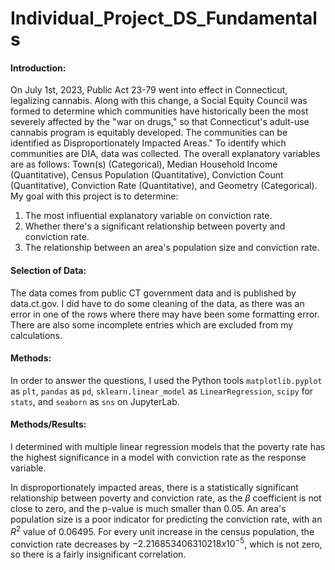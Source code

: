 # Individual_Project_DS_Fundamentals

#### Introduction:
On July 1st, 2023, Public Act 23-79 went into effect in Connecticut, legalizing cannabis. Along with this change, a Social Equity Council was formed to determine which communities have historically been the most severely affected by the "war on drugs," so that Connecticut's adult-use cannabis program is equitably developed. The communities can be identified as Disproportionately Impacted Areas." To identify which communities are DIA, data was collected. The overall explanatory variables are as follows: Town(s) (Categorical), Median Household Income (Quantitative), Census Population (Quantitative), Conviction Count (Quantitative), Conviction Rate (Quantitative), and Geometry (Categorical). My goal with this project is to determine:
1. The most influential explanatory variable on conviction rate.
2. Whether there's a significant relationship between poverty and conviction rate.
3. The relationship between an area's population size and conviction rate.

#### Selection of Data:
The data comes from public CT government data and is published by data.ct.gov. I did have to do some cleaning of the data, as there was an error in one of the rows where there may have been some formatting error. There are also some incomplete entries which are excluded from my calculations.

#### Methods:
In order to answer the questions, I used the Python tools ``matplotlib.pyplot`` as ``plt``, ``pandas`` as ``pd``, ``sklearn.linear_model`` as ``LinearRegression``, ``scipy`` for ``stats``, and ``seaborn`` as ``sns`` on JupyterLab.

#### Methods/Results:
I determined with multiple linear regression models that the poverty rate has the highest significance in a model with conviction rate as the response variable. 

In disproportionately impacted areas, there is a statistically significant relationship between poverty and conviction rate, as the $\beta$ coefficient is not close to zero, and the p-value is much smaller than 0.05. 
An area's population size is a poor indicator for predicting the conviction rate, with an $R^2$ value of 0.06495. For every unit increase in the census population, the conviction rate decreases by $-2.216853406310218 x 10^{-5}$, which is not zero, so there is a fairly insignificant correlation.

